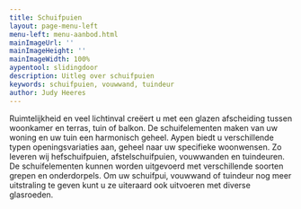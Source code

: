 ```yaml
---
title: Schuifpuien
layout: page-menu-left
menu-left: menu-aanbod.html
mainImageUrl: ''
mainImageHeight: ''
mainImageWidth: 100%
aypentool: slidingdoor
description: Uitleg over schuifpuien
keywords: schuifpuien, vouwwand, tuindeur
author: Judy Heeres
---
```


Ruimtelijkheid en veel lichtinval creëert u met een glazen afscheiding tussen woonkamer en terras, tuin of balkon. De schuifelementen maken van uw woning en uw tuin een harmonisch geheel. Aypen biedt u verschillende typen openingsvariaties aan, geheel naar uw specifieke woonwensen. Zo leveren wij hefschuifpuien, afstelschuifpuien, vouwwanden en tuindeuren. De schuifelementen kunnen worden uitgevoerd met verschillende soorten grepen en onderdorpels. Om uw schuifpui, vouwwand of tuindeur nog meer uitstraling te geven kunt u ze uiteraard ook uitvoeren met diverse glasroeden.